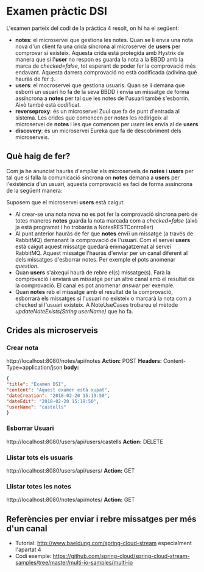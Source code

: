 # Examen pràctic DSI

L'examen parteix del codi de la pràctica 4 resolt, on hi ha el següent:
* **notes**: el microservei que gestiona les notes. Quan se li envia una nota nova d'un client fa una crida síncrona al microservei 
de **users** per comprovar si existeix. Aquesta crida està protegida amb Hystrix de manera que si l'**user** no respon es guarda la nota a la BBDD
amb la marca de *checked=false*, tot esperant de poder fer la comprovació més endavant. Aquesta darrera comprovació no està
codificada (adivina què hauràs de fer :).
* **users**: el mocroservei que gestiona usuaris. Quan se li demana que esborri un usuari ho fa de la seva BBDD i envia 
un missatge de forma assíncrona a **notes** per tal que les notes de l'usuari també s'esborrin. Això també està codificat.
* **reverseproxy**: és un microservei Zuul que fa de punt d'entrada al sistema. Les crides que comencen per *notes* les 
redirigeix al microservei de **notes** i les que comencen per *users* les envia al de **users**
* **discovery**: és un microservei Eureka que fa de descobriment dels microserveis.

## Què haig de fer?
Com ja he anunciat hauràs d'ampliar els microserveis de **notes** i **users** per tal que si falla la comunicació síncrona on 
**notes** demana a **users** per l'existència d'un usuari, aquesta comprovació es faci de forma assíncrona de la següent manera:

Suposem que el microservei **users** està caigut:
* Al crear-se una nota nova no es pot fer la comprovació síncrona però de totes maneres **notes** guarda la nota marcada
com a *checked=false* (això ja està programat i ho trobaràs a NotesRESTController)
* Al punt anterior hauràs de fer que **notes** enviï un missatge (a través de RabbitMQ) demanant la comprovació de l'usuari.
Com el servei **users** està caigut aquest missatge quedarà emmagatzemat al servei RabbitMQ. Aquest missatge l'hauràs d'enviar
per un canal diferent al dels missatges d'esborrar notes. Per exemple el pots anomenar *question*.
* Quan **users** s'aixequi haurà de rebre el(s) missatge(s). Farà la comprovació i enviarà un missatge per un altre canal amb el resultat
de la comprovació. El canal es pot anomenar *answer* per exemple.
* Quan **notes** reb el missatge amb el resultat de la comprovació, esborrarà els missatges si l'usuari no existeix o marcarà
la nota com a checked si l'usuari existeix. A NoteUseCases trobareu el mètode *updateNoteExists(String userName)* que ho fa.

## Crides als microserveis

### Crear nota
http://localhost:8080/notes/api/notes
**Action:** POST
**Headers:** Content-Type=application/json
**body:** 
```json
{
"title": "Examen DSI",
"content": "Aquest examen està xupat",
"dateCreation": "2018-02-20 15:19:50",
"dateEdit": "2018-02-20 15:19:50",
"userName": "castells"
}
```

### Esborrar Usuari
http://localhost:8080/users/api/users/castells
**Action:** DELETE

### Llistar tots els usuaris
http://localhost:8080/users/api/users/
**Action:** GET

### Llistar totes les notes
http://localhost:8080/notes/api/notes/
**Action:** GET

## Referències per enviar i rebre missatges per més d'un canal
* Tutorial: http://www.baeldung.com/spring-cloud-stream especialment l'apartat 4
* Codi exemple: https://github.com/spring-cloud/spring-cloud-stream-samples/tree/master/multi-io-samples/multi-io
